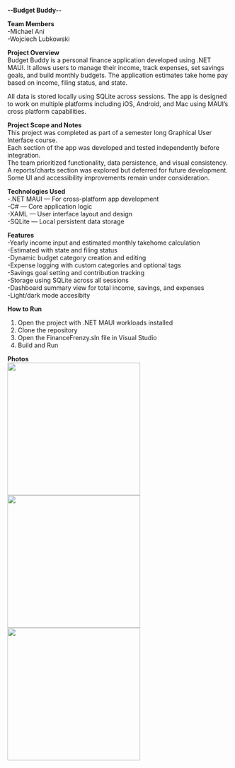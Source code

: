 **--Budget Buddy--**

**Team Members**  
-Michael Ani  
-Wojciech Lubkowski


**Project Overview**  
Budget Buddy is a personal finance application developed using .NET MAUI. It allows users to manage their income, track expenses, set savings goals, and build monthly budgets. The application estimates take home pay based on income, filing status, and state.

All data is stored locally using SQLite across sessions. The app is designed to work on multiple platforms including iOS, Android, and Mac using MAUI’s cross platform capabilities.


**Project Scope and Notes**  
This project was completed as part of a semester long Graphical User Interface course.  
Each section of the app was developed and tested independently before integration.  
The team prioritized functionality, data persistence, and visual consistency.  
A reports/charts section was explored but deferred for future development.  
Some UI and accessibility improvements remain under consideration.  


**Technologies Used**  
-.NET MAUI — For cross-platform app development  
-C# — Core application logic  
-XAML — User interface layout and design  
-SQLite — Local persistent data storage  


**Features**  
-Yearly income input and estimated monthly takehome calculation  
    -Estimated with state and filing status   
-Dynamic budget category creation and editing  
-Expense logging with custom categories and optional tags  
-Savings goal setting and contribution tracking  
-Storage using SQLite across all sessions  
-Dashboard summary view for total income, savings, and expenses  
-Light/dark mode accesibity   
  

**How to Run**  
1.	Open the project with .NET MAUI workloads installed  
2.	Clone the repository  
3.  Open the FinanceFrenzy.sln file in Visual Studio  
4.  Build and Run

**Photos**      
<img src="https://github.com/user-attachments/assets/2abfb461-df03-49b8-a6cf-73f471ef7d5d" width="300"/>
<img src="https://github.com/user-attachments/assets/8e0dee47-47e2-44e5-a3c3-6d8eda9931c5"  width="300"/>
<img src="https://github.com/user-attachments/assets/c65e438a-9f9a-48c9-83ea-84f123019586" width="300"/>
